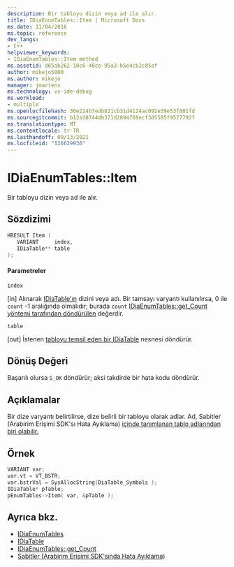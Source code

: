 ```yaml
---
description: Bir tabloyu dizin veya ad ile alır.
title: IDiaEnumTables::Item | Microsoft Docs
ms.date: 11/04/2016
ms.topic: reference
dev_langs:
- C++
helpviewer_keywords:
- IDiaEnumTables::Item method
ms.assetid: d65ab262-10c6-48ce-95a3-b5e4cb2c85af
author: mikejo5000
ms.author: mikejo
manager: jmartens
ms.technology: vs-ide-debug
ms.workload:
- multiple
ms.openlocfilehash: 30e224b7edb621cb31d4124ac092e39e53f801fd
ms.sourcegitcommit: b12a38744db371d2894769ecf305585f9577792f
ms.translationtype: MT
ms.contentlocale: tr-TR
ms.lasthandoff: 09/13/2021
ms.locfileid: "126629936"
---
```

# <a name="idiaenumtablesitem"></a>IDiaEnumTables::Item
Bir tabloyu dizin veya ad ile alır.

## <a name="syntax"></a>Sözdizimi

```C++
HRESULT Item ( 
   VARIANT     index,
   IDiaTable** table
);
```

#### <a name="parameters"></a>Parametreler
 `index`

[in] Alınarak [IDiaTable'ın](../../debugger/debug-interface-access/idiatable.md) dizini veya adı. Bir tamsayı varyantı kullanılırsa, 0 ile `count` -1 aralığında olmalıdır; burada `count` [IDiaEnumTables::get_Count yöntemi tarafından döndürülen](../../debugger/debug-interface-access/idiaenumtables-get-count.md) değerdir.

 `table`

[out] İstenen [tabloyu temsil eden bir IDiaTable](../../debugger/debug-interface-access/idiatable.md) nesnesi döndürür.

## <a name="return-value"></a>Dönüş Değeri
 Başarılı olursa `S_OK` döndürür; aksi takdirde bir hata kodu döndürür.

## <a name="remarks"></a>Açıklamalar
 Bir dize varyantı belirtilirse, dize belirli bir tabloyu olarak adlar. Ad, Sabitler (Arabirim Erişimi SDK'sı Hata Ayıklama) [içinde tanımlanan tablo adlarından biri olabilir.](../../debugger/debug-interface-access/constants-debug-interface-access-sdk.md)

## <a name="example"></a>Örnek

```C++
VARIANT var;
var.vt = VT_BSTR;
var.bstrVal = SysAllocString(DiaTable_Symbols );
IDiaTable* pTable;
pEnumTables->Item( var, &pTable );
```

## <a name="see-also"></a>Ayrıca bkz.
- [IDiaEnumTables](../../debugger/debug-interface-access/idiaenumtables.md)
- [IDiaTable](../../debugger/debug-interface-access/idiatable.md)
- [IDiaEnumTables::get_Count](../../debugger/debug-interface-access/idiaenumtables-get-count.md)
- [Sabitler (Arabirim Erişimi SDK'sında Hata Ayıklama)](../../debugger/debug-interface-access/constants-debug-interface-access-sdk.md)
